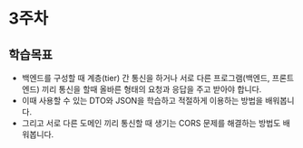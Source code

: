 # 3주차

## 학습목표

- 백엔드를 구성할 때 계층(tier) 간 통신을 하거나 서로 다른 프로그램(백엔드, 프론트엔드) 끼리 통신을 할때 올바른 형태의 요청과 응답을 주고 받아야 합니다. 
- 이때 사용할 수 있는 DTO와 JSON을 학습하고 적절하게 이용하는 방법을 배워봅니다. 
- 그리고 서로 다른 도메인 끼리 통신할 때 생기는 CORS 문제를 해결하는 방법도 배워봅니다.